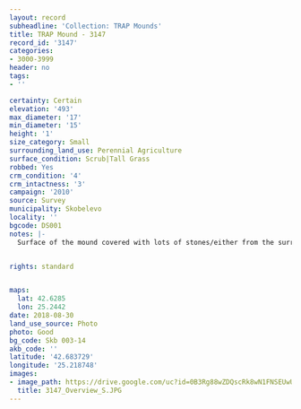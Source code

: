 ```yaml
---
layout: record
subheadline: 'Collection: TRAP Mounds'
title: TRAP Mound - 3147
record_id: '3147'
categories:
- 3000-3999
header: no
tags:
- ''

certainty: Certain
elevation: '493'
max_diameter: '17'
min_diameter: '15'
height: '1'
size_category: Small
surrounding_land_use: Perennial Agriculture
surface_condition: Scrub|Tall Grass
robbed: Yes
crm_condition: '4'
crm_intactness: '3'
campaign: '2010'
source: Survey
municipality: Skobelevo
locality: ''
bgcode: DS001
notes: |-
  Surface of the mound covered with lots of stones/either from the surrounding pasture or from the mound.


rights: standard


maps:
  lat: 42.6285
  lon: 25.2442
date: 2018-08-30
land_use_source: Photo
photo: Good
bg_code: Skb 003-14
akb_code: ''
latitude: '42.683729'
longitude: '25.218748'
images:
- image_path: https://drive.google.com/uc?id=0B3Rg88wZDQscRk8wN1FNSEUwUGM
  title: 3147_Overview_S.JPG
---
```


